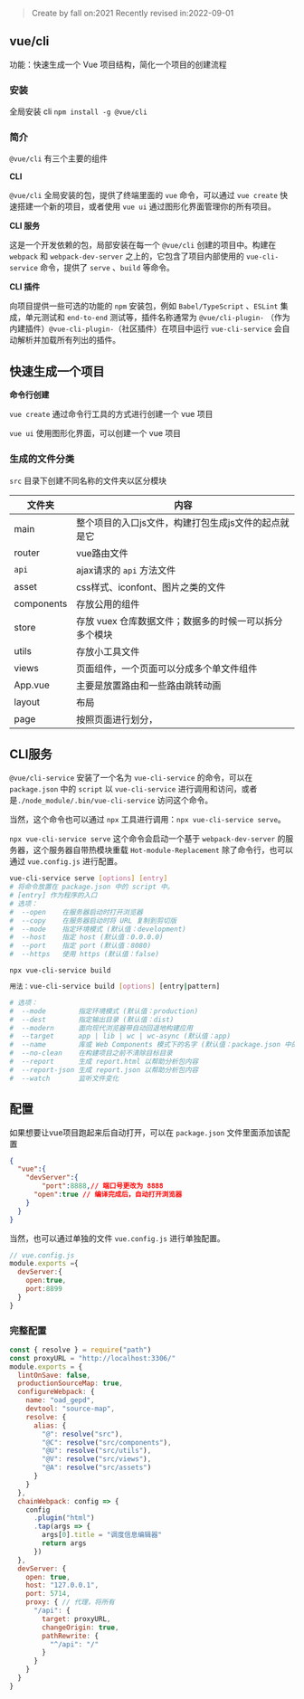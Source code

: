 > Create by fall on:2021
> Recently revised in:2022-09-01

## vue/cli

功能：快速生成一个 Vue 项目结构，简化一个项目的创建流程

### 安装

全局安装 cli `npm install -g @vue/cli`

### 简介

`@vue/cli` 有三个主要的组件

**CLI** 

`@vue/cli` 全局安装的包，提供了终端里面的 `vue` 命令，可以通过 `vue create` 快速搭建一个新的项目，或者使用 `vue ui` 通过图形化界面管理你的所有项目。

**CLI 服务**

这是一个开发依赖的包，局部安装在每一个 `@vue/cli` 创建的项目中。构建在 `webpack` 和 `webpack-dev-server` 之上的，它包含了项目内部使用的 `vue-cli-service` 命令，提供了 `serve` 、`build` 等命令。

**CLI 插件**

向项目提供一些可选的功能的 `npm` 安装包，例如 `Babel/TypeScript` 、`ESLint` 集成，单元测试和 `end-to-end` 测试等，插件名称通常为 `@vue/cli-plugin-` （作为内建插件）`@vue-cli-plugin-`（社区插件）在项目中运行 `vue-cli-service` 会自动解析并加载所有列出的插件。

## 快速生成一个项目

**命令行创建**

`vue create` 通过命令行工具的方式进行创建一个 vue 项目

`vue ui` 使用图形化界面，可以创建一个 vue 项目

### 生成的文件分类

`src` 目录下创建不同名称的文件夹以区分模块

| 文件夹     | 内容                                                   |
| ---------- | ------------------------------------------------------ |
| main       | 整个项目的入口js文件，构建打包生成js文件的起点就是它   |
| router     | vue路由文件                                            |
| `api`      | ajax请求的 `api` 方法文件                              |
| asset      | css样式、iconfont、图片之类的文件                      |
| components | 存放公用的组件                                         |
| store      | 存放 vuex 仓库数据文件；数据多的时候一可以拆分多个模块 |
| utils      | 存放小工具文件                                         |
| views      | 页面组件，一个页面可以分成多个单文件组件               |
| App.vue    | 主要是放置路由和一些路由跳转动画                       |
| layout     | 布局                                                   |
| page       | 按照页面进行划分，                                     |

## CLI服务

`@vue/cli-service` 安装了一个名为 `vue-cli-service` 的命令，可以在 `package.json` 中的 `script` 以 `vue-cli-service` 进行调用和访问，或者是`./node_module/.bin/vue-cli-service` 访问这个命令。

当然，这个命令也可以通过 `npx` 工具进行调用：`npx vue-cli-service serve`。

`npx vue-cli-service serve` 这个命令会启动一个基于 `webpack-dev-server` 的服务器，这个服务器自带热模块重载 `Hot-module-Replacement` 除了命令行，也可以通过 `vue.config.js` 进行配置。

```bash
vue-cli-service serve [options] [entry] 
# 将命令放置在 package.json 中的 script 中。
# [entry] 作为程序的入口
# 选项：
#  --open    在服务器启动时打开浏览器
#  --copy    在服务器启动时将 URL 复制到剪切版
#  --mode    指定环境模式 (默认值：development)
#  --host    指定 host (默认值：0.0.0.0)
#  --port    指定 port (默认值：8080)
#  --https   使用 https (默认值：false)
```

`npx vue-cli-service build` 

```bash
用法：vue-cli-service build [options] [entry|pattern]

# 选项：
#  --mode        指定环境模式 (默认值：production)
#  --dest        指定输出目录 (默认值：dist)
#  --modern      面向现代浏览器带自动回退地构建应用
#  --target      app | lib | wc | wc-async (默认值：app)
#  --name        库或 Web Components 模式下的名字 (默认值：package.json 中的 "name" 字段或入口文件名)
#  --no-clean    在构建项目之前不清除目标目录
#  --report      生成 report.html 以帮助分析包内容
#  --report-json 生成 report.json 以帮助分析包内容
#  --watch       监听文件变化
```

## 配置

如果想要让vue项目跑起来后自动打开，可以在 `package.json` 文件里面添加该配置

```json
{
  "vue":{
    "devServer":{
    	"port":8888,// 端口号更改为 8888
      "open":true // 编译完成后，自动打开浏览器
    }
  }
}
```

当然，也可以通过单独的文件 `vue.config.js` 进行单独配置。

```js
// vue.config.js
module.exports ={
  devServer:{
    open:true,
    port:8899
  }
}
```

### 完整配置

```js
const { resolve } = require("path")
const proxyURL = "http://localhost:3306/"
module.exports = {
  lintOnSave: false,
  productionSourceMap: true,
  configureWebpack: {
    name: "oad_gepd",
    devtool: "source-map",
    resolve: {
      alias: {
        "@": resolve("src"),
        "@C": resolve("src/components"),
        "@U": resolve("src/utils"),
        "@V": resolve("src/views"),
        "@A": resolve("src/assets")
      }
    }
  },
  chainWebpack: config => {
    config
      .plugin("html")
      .tap(args => {
        args[0].title = "调度信息编辑器"
        return args
      })
  },
  devServer: {
    open: true,
    host: "127.0.0.1",
    port: 5714,
    proxy: { // 代理，将所有
      "/api": {
        target: proxyURL,
        changeOrigin: true,
        pathRewrite: {
          "^/api": "/"
        }
      }
    }
  }
}
```


